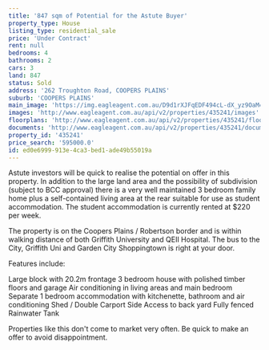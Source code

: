 ```yaml
---
title: '847 sqm of Potential for the Astute Buyer'
property_type: House
listing_type: residential_sale
price: 'Under Contract'
rent: null
bedrooms: 4
bathrooms: 2
cars: 3
land: 847
status: Sold
address: '262 Troughton Road, COOPERS PLAINS'
suburb: 'COOPERS PLAINS'
main_image: 'https://img.eagleagent.com.au/D9d1rXJFqEDF494cL-dX_yz9OaM=/1280x854/smart/https://s3-us-west-2.amazonaws.com/eagleagent-orig/images/6822111/117037179-image-M.jpg'
images: 'http://www.eagleagent.com.au/api/v2/properties/435241/images'
floorplans: 'http://www.eagleagent.com.au/api/v2/properties/435241/floorplans'
documents: 'http://www.eagleagent.com.au/api/v2/properties/435241/documents'
property_id: '435241'
price_search: '595000.0'
id: ed0e6999-913e-4ca3-bed1-ade49b55019a
---
```

Astute investors will be quick to realise the potential on offer in this property. In addition to the large land area and the possibility of subdivision (subject to BCC approval) there is a very well maintained 3 bedroom family home plus a self-contained living area at the rear suitable for use as student accommodation. The student accommodation is currently rented at $220 per week.

The property is on the Coopers Plains / Robertson border and is within walking distance of both Griffith University and QEII Hospital. The bus to the City, Griffith Uni and Garden City Shoppingtown is right at your door.

Features include:

Large block with 20.2m frontage
3 bedroom house with polished timber floors and garage
Air conditioning in living areas and main bedroom
Separate 1 bedroom accommodation with kitchenette, bathroom and air conditioning
Shed / Double Carport
Side Access to back yard
Fully fenced
Rainwater Tank

Properties like this don't come to market very often. Be quick to make an offer to avoid disappointment.